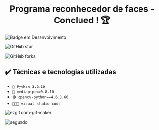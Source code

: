 <h1 align="center"> Programa reconhecedor de faces - Conclued ! 🏆  </h1>

![Badge em Desenvolvimento](http://img.shields.io/static/v1?label=STATUS&message=CONCLUIDO&color=BLUE&style=for-the-badge)

![GitHub star](https://img.shields.io/github/stars/jeffersonnasciment0/reconhecedor-faces)

![GitHub forks](https://img.shields.io/github/forks/jeffersonnasciment0/reconhecedor-faces)

## ✔️ Técnicas e tecnologias utilizadas

- ``🐍 Python 3.8.10``
- ``🤖 mediapipe==0.8.10``
- ``🟢 opencv-python==4.6.0.66``
- ``👨🏽‍💻 visual studio code``




![ezgif com-gif-maker](https://user-images.githubusercontent.com/59482366/202812387-4aade68e-29ef-4e8f-900f-6e65de187cc9.gif)


![segundo](https://user-images.githubusercontent.com/59482366/202812401-ded45395-deb0-49d9-a6cd-d193d4e0c800.gif)
